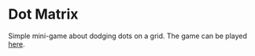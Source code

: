 # Dot Matrix
Simple mini-game about dodging dots on a grid. The game can be played [here](https://l1ryx.itch.io/dot-matrix).

